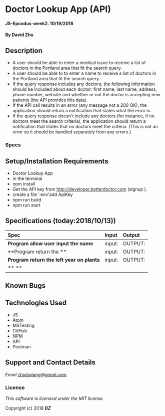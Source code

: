 # Doctor Lookup App  (API)

#### JS-Epcodus-week2. 10/19/2018

#### By **David Zhu**

## Description

* A user should be able to enter a medical issue to receive a list of doctors in the Portland area that fit the search query.
* A user should be able to to enter a name to receive a list of doctors in the Portland area that fit the search query.
* If the query response includes any doctors, the following information should be included about each doctor: first name, last name, address, phone number, website and whether or not the doctor is accepting new patients (the API provides this data).
* If the API call results in an error (any message not a 200 OK), the application should return a notification that states what the error is.
* If the query response doesn't include any doctors (for instance, if no doctors meet the search criteria), the application should return a notification that states that no doctors meet the criteria. (This is not an error so it should be handled separately from any errors.)


### Specs


## Setup/Installation Requirements
* Doctor Lookup App
* in the terminal
* npm install 
* Get the API key from http://developer.betterdoctor.com (signup ).
* create a file '.env'add ApiKey
* npm run build
* npm run start

## Specifications (today:2018/10/13))

| Spec | Input | Output |
| :------------- | :------------- | :------------- |
| **Program allow user input the name** | input:  | OUTPUT: |
| **Program return the ** | input:  | OUTPUT:   |
| **Program return the left year on plants** | input:   |OUTPUT:  |
| ** ** |   |   |


## Known Bugs


## Technologies Used
* JS
* Atom
* MSTesting
* GitHub
* NPM
* API
* Postman

## Support and Contact Details

_Email zhuleqiang@gmail.com._

### License

*This software is licensed under the MIT license.*

Copyright (c) 2018 **_DZ_**
